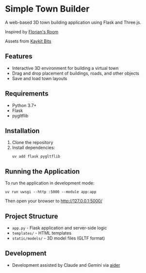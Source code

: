 # Simple Town Builder

A web-based 3D town building application using Flask and Three.js.

Inspired by [Florian's Room](https://github.com/flo-bit/room)

Assets from [Kaykit Bits](https://kaylousberg.itch.io/city-builder-bits)

## Features

- Interactive 3D environment for building a virtual town
- Drag and drop placement of buildings, roads, and other objects
- Save and load town layouts

## Requirements

- Python 3.7+
- Flask
- pygltflib

## Installation

1. Clone the repository
2. Install dependencies:
   ```
   uv add flask pygltflib
   ```

## Running the Application

To run the application in development mode:

```
uv run uwsgi --http :5000 --module app:app
```

Then open your browser to http://127.0.0.1:5000/

## Project Structure

- `app.py` - Flask application and server-side logic
- `templates/` - HTML templates
- `static/models/` - 3D model files (GLTF format)

## Development
- Development assisted by Claude and Gemini via [aider](https://aider.chat/)
